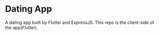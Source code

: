 # Dating App

A dating app built by Flutter and ExpressJS. This repo is the client-side of the app(Flutter). 

